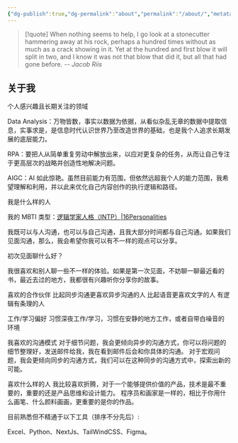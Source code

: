 ```yaml
---
{"dg-publish":true,"dg-permalink":"about","permalink":"/about/","metatags":{"description":"这里是 🏡Davon的数字花园，是个人不断发展的想法的集合，作为半成品的思考，在可探索的空间中，随时间推移不断播种、修剪、塑造","og:site_name":"DavonOs","og:title":"关于","og:type":"article","og:url":"https://zuji.eu.org/about","og:image":null,"og:image:width":"400","og:image:alt":"articlecover","og:locale":"zh_cn"},"created":"2024-09-30 11:24","updated":"2025-04-06 19:38"}
---
```



>[!quote]
>When nothing seems to help, I go look at a stonecutter hammering away at his rock, perhaps a hundred times without as much as a crack showing in it. Yet at the hundred and first blow it will split in two, and I know it was not that blow that did it, but all that had gone before. -- *Jacob Riis*
## 关于我

个人感兴趣且长期关注的领域

Data Analysis：万物皆数，事实以数据为依据，从看似杂乱无章的数据中提取信息，实事求是，是信息时代认识世界乃至改造世界的基础，也是我个人追求长期发展的底层能力。

RPA：要把人从简单重复劳动中解放出来，以应对更复杂的任务，从而让自己专注于更高层次的战略并创造性地解决问题。

AIGC：AI 如此惊艳。虽然目前能力有范围，但依然远超我个人的能力范围，我希望理解和利用，并以此来优化自己内容创作的执行逻辑和路径。

我是什么样的人

我的 MBTI 类型：[逻辑学家人格（INTP）|16Personalities](https://www.16personalities.com/ch/intp-%E4%BA%BA%E6%A0%BC)

我既可以与人沟通，也可以与自己沟通，且我大部分时间都与自己沟通。如果我们见面沟通，那么，我会希望你我可以有不一样的观点可以分享。

初次见面聊什么好？

我很喜欢和别人聊一些不一样的体验。如果是第一次见面，不妨聊一聊最近看的书，最近去过的地方，我都很有兴趣听你分享你的故事。

喜欢的合作伙伴
比起同步沟通更喜欢异步沟通的人 比起语音更喜欢文字的人 有逻辑有条理的人

工作/学习偏好
习惯深夜工作/学习，习惯在安静的地方工作，或者自带白噪音的环境

我喜欢的沟通模式
对于细节问题，我会更倾向异步的沟通方式，你可以将问题的细节整理好，发送邮件给我，我在看到邮件后会和你具体的沟通。 对于宏观问题，我会更倾向同步的沟通方式，我们可以在这种同步的沟通方式中，探索出新的可能。

喜欢什么样的人
我比较喜欢折腾，对于一个能够提供价值的产品，技术是最不重要的，重要的还是产品思维和设计能力。 程序员和画家是一样的，相比于你用什么画笔、什么颜料画画，更重要的是你的作品。

目前熟悉但不精通于以下工具（排序不分先后）:

Excel、Python、NextJs、TailWindCSS、Figma。